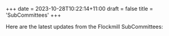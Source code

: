 +++
date = 2023-10-28T10:22:14+11:00
draft = false
title = 'SubCommittees'
+++

Here are the latest updates from the Flockmill SubCommittees:
